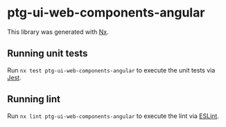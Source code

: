# ptg-ui-web-components-angular

This library was generated with [Nx](https://nx.dev).

## Running unit tests

Run `nx test ptg-ui-web-components-angular` to execute the unit tests via [Jest](https://jestjs.io).

## Running lint

Run `nx lint ptg-ui-web-components-angular` to execute the lint via [ESLint](https://eslint.org/).
